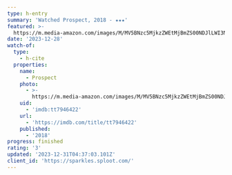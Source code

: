 ```yaml
---
type: h-entry
summary: 'Watched Prospect, 2018 - ★★★'
featured: >-
  https://m.media-amazon.com/images/M/MV5BNzc5MjkzZWEtMjBmZS00NDJlLWI3N2UtNzgwYmI4ZGM5ODM5XkEyXkFqcGdeQXVyOTMwNjQ3Nzg@._V1_SX300.jpg
date: '2023-12-28'
watch-of:
  type:
    - h-cite
  properties:
    name:
      - Prospect
    photo:
      - >-
        https://m.media-amazon.com/images/M/MV5BNzc5MjkzZWEtMjBmZS00NDJlLWI3N2UtNzgwYmI4ZGM5ODM5XkEyXkFqcGdeQXVyOTMwNjQ3Nzg@._V1_SX300.jpg
    uid:
      - 'imdb:tt7946422'
    url:
      - 'https://imdb.com/title/tt7946422'
    published:
      - '2018'
progress: finished
rating: '3'
updated: '2023-12-31T04:37:03.101Z'
client_id: 'https://sparkles.sploot.com/'
---
```


